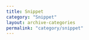 ```yaml
---
title: Snippet
category: "Snippet"
layout: archive-categories
permalink: "category/snippet"
---
```


